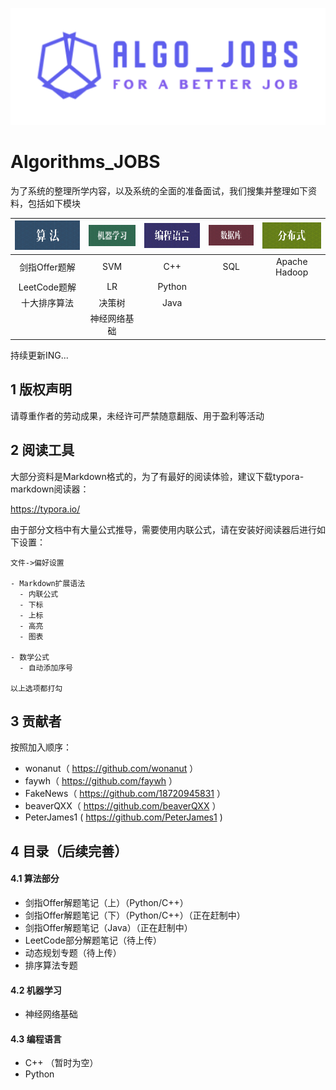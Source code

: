 ![](./imgs/logo.png)





# Algorithms_JOBS

为了系统的整理所学内容，以及系统的全面的准备面试，我们搜集并整理如下资料，包括如下模块


| ![](./imgs/algo.jpg) | ![](./imgs/ml.jpg) | ![](./imgs/coding.jpg) | ![](./imgs/db.jpg) | ![](./imgs/dist.jpg) |
| :------------------: | :----------------: | :--------------------: | :----------------: | :------------------: |
|    剑指Offer题解     |        SVM         |          C++           |        SQL         |    Apache Hadoop     |
|     LeetCode题解     |         LR         |         Python         |                    |                      |
|     十大排序算法     |       决策树       |          Java          |                    |                      |
|                      |    神经网络基础    |                        |                    |                      |


持续更新ING...



## 1 版权声明

请尊重作者的劳动成果，未经许可严禁随意翻版、用于盈利等活动



## 2 阅读工具

大部分资料是Markdown格式的，为了有最好的阅读体验，建议下载typora-markdown阅读器：

https://typora.io/

由于部分文档中有大量公式推导，需要使用内联公式，请在安装好阅读器后进行如下设置：

```
文件->偏好设置

- Markdown扩展语法
  - 内联公式
  - 下标
  - 上标
  - 高亮
  - 图表

- 数学公式
  - 自动添加序号

以上选项都打勾
```



## 3 贡献者

按照加入顺序：

- wonanut（ https://github.com/wonanut ）
- faywh（ https://github.com/faywh ）
- FakeNews（ https://github.com/18720945831 ）
- beaverQXX（ https://github.com/beaverQXX ）
- PeterJames1 ( https://github.com/PeterJames1 )



## 4 目录（后续完善）

#### 4.1 算法部分
- 剑指Offer解题笔记（上）（Python/C++）
- 剑指Offer解题笔记（下）（Python/C++）（正在赶制中）
- 剑指Offer解题笔记（Java）（正在赶制中）
- LeetCode部分解题笔记（待上传）
- 动态规划专题（待上传）
- 排序算法专题



#### 4.2 机器学习
- 神经网络基础



#### 4.3 编程语言

- C++ （暂时为空）
- Python